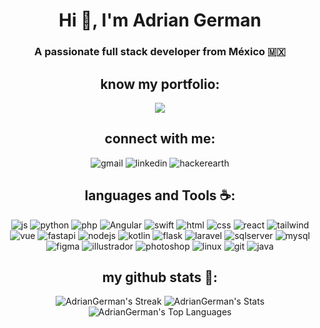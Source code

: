 <h1 align="center">Hi 👋, I'm Adrian German</h1>

<h3 align="center">A passionate full stack developer from México 🇲🇽</h3>

<h2 align="center">know my portfolio:</h2>
<p align="center">
    <a href="https://adriangerman.github.io/Portfolio/" target="blank"><img align="center" src="https://github.com/AdrianGerman/AdrianGerman/assets/107493996/ba7d1cf9-8e7d-4c79-b207-4a572a383ce9"/></a></p>

<h2 align="center">connect with me:</h2>
<p align="center">
<img alt="gmail" src="https://img.shields.io/badge/Gmail-white?style=for-the-badge&logo=gmail&logoColor=white&color=%23f54336">
<img alt="linkedin" src="https://img.shields.io/badge/LinkedIn-white?style=for-the-badge&logo=linkedin&color=%230882bd">
<img alt="hackerearth" src="https://img.shields.io/badge/HackerEarth-white?style=for-the-badge&logo=hackerearth&color=%232c3755">
</p>

<h2 align="center">languages and Tools ☕:</h2>
<div align="center">
    <img alt="js" src="https://img.shields.io/badge/JavaScript-withe?style=flat-square&logo=javascript&color=%232d2b55">
    <img alt="python" src="https://img.shields.io/badge/Python-withe?style=flat-square&logo=python&color=%232d2b55">
    <img alt="php" src="https://img.shields.io/badge/PHP-withe?style=flat-square&logo=php&color=%232d2b55">
    <img alt="Angular" src="https://img.shields.io/badge/Angular-withe?style=flat-square&logo=angular&color=%232d2b55">
    <img alt="swift" src="https://img.shields.io/badge/Swift-withe?style=flat-square&logo=swift&color=%232d2b55">
    <img alt="html" src="https://img.shields.io/badge/HTML5-withe?style=flat-square&logo=html5&color=%232d2b55">
    <img alt="css" src="https://img.shields.io/badge/CSS-withe?style=flat-square&logo=css3&color=%232d2b55">
    <img alt="react" src="https://img.shields.io/badge/React-withe?style=flat-square&logo=react&color=%232d2b55">
    <img alt="tailwind" src="https://img.shields.io/badge/Tailwind%20CSS-white?style=flat-square&logo=tailwindcss&color=%232d2b55">
    <img alt="vue" src="https://img.shields.io/badge/Vue.js-white?style=flat-square&logo=vuedotjs&color=%232d2b55">
    <img alt="fastapi" src="https://img.shields.io/badge/FastAPI-white?style=flat-square&logo=fastapi&color=%232d2b55">
    <img alt="nodejs" src="https://img.shields.io/badge/Node.js-white?style=flat-square&logo=nodedotjs&color=%232d2b55">
    <img alt="kotlin" src="https://img.shields.io/badge/Kotlin-white?style=flat-square&logo=kotlin&color=%232d2b55">
    <img alt="flask" src="https://img.shields.io/badge/Flask-white?style=flat-square&logo=flask&color=%232d2b55">
    <img alt="laravel" src="https://img.shields.io/badge/Laravel-white?style=flat-square&logo=laravel&color=%232d2b55">
    <img alt="sqlserver" src="https://img.shields.io/badge/SQL%20Server-white?style=flat-square&logo=microsoftsqlserver&color=%232d2b55">
    <img alt="mysql" src="https://img.shields.io/badge/MySQL-white?style=flat-square&logo=mysql&color=%232d2b55">
    <img alt="figma" src="https://img.shields.io/badge/Figma-white?style=flat-square&logo=figma&color=%232d2b55">
    <img alt="illustrador" src="https://img.shields.io/badge/Illustrator-white?style=flat-square&logo=adobeillustrator&color=%232d2b55">
    <img alt="photoshop" src="https://img.shields.io/badge/Photoshop-white?style=flat-square&logo=adobephotoshop&color=%232d2b55">
    <img alt="linux" src="https://img.shields.io/badge/Linux-white?style=flat-square&logo=linux&color=%232d2b55">
    <img alt="git" src="https://img.shields.io/badge/Git-white?style=flat-square&logo=git&color=%232d2b55">
    <img alt="java" src="https://img.shields.io/badge/Java-white?style=flat-square&logo=oracle&color=%232d2b55">
</div>

<div align="center">
<h2 align="center">my github stats 🧃:</h2>

![AdrianGerman's Streak](https://github-readme-streak-stats.herokuapp.com/?user=AdrianGerman&theme=shades-of-purple&hide_border=true)
![AdrianGerman's Stats](https://github-readme-stats.vercel.app/api?username=AdrianGerman&theme=shades-of-purple&show_icons=true&hide_border=true&count_private=false)
![AdrianGerman's Top Languages](https://github-readme-stats.vercel.app/api/top-langs/?username=AdrianGerman&theme=shades-of-purple&show_icons=true&hide_border=true&layout=compact)

</div>

